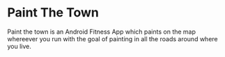 # Paint The Town
Paint the town is an Android Fitness App which paints on the map whereever you run with the goal of painting in all the roads around where you live.
